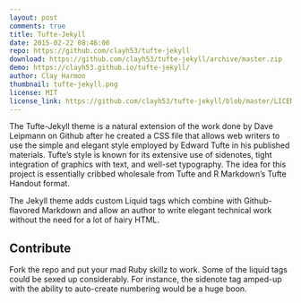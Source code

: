 ```yaml
---
layout: post
comments: true
title: Tufte-Jekyll
date: 2015-02-22 08:46:00
repo: https://github.com/clayh53/tufte-jekyll
download: https://github.com/clayh53/tufte-jekyll/archive/master.zip
demo: https://clayh53.github.io/tufte-jekyll/
author: Clay Harmon
thumbnail: tufte-jekyll.png
license: MIT
license_link: https://github.com/clayh53/tufte-jekyll/blob/master/LICENSE
---
```


The Tufte-Jekyll theme is a natural extension of the work done by Dave Leipmann on Github after he created a CSS file that allows web writers to use the simple and elegant style employed by Edward Tufte in his published materials. Tufte’s style is known for its extensive use of sidenotes, tight integration of graphics with text, and well-set typography. The idea for this project is essentially cribbed wholesale from Tufte and R Markdown’s Tufte Handout format.

The Jekyll theme adds custom Liquid tags which combine with Github-flavored Markdown and allow an author to write elegant technical work without the need for a lot of hairy HTML.

## Contribute

Fork the repo and put your mad Ruby skillz to work. Some of the liquid tags could be sexed up considerably. For instance, the sidenote tag amped-up with the ability to auto-create numbering would be a huge boon.

